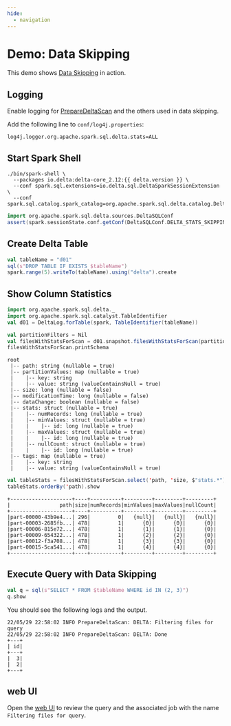 ```yaml
---
hide:
  - navigation
---
```


# Demo: Data Skipping

This demo shows [Data Skipping](../data-skipping/index.md) in action.

## Logging

Enable logging for [PrepareDeltaScan](../data-skipping/PrepareDeltaScan.md#logging) and the others used in data skipping.

Add the following line to `conf/log4j.properties`:

```text
log4j.logger.org.apache.spark.sql.delta.stats=ALL
```

## Start Spark Shell

```text
./bin/spark-shell \
  --packages io.delta:delta-core_2.12:{{ delta.version }} \
  --conf spark.sql.extensions=io.delta.sql.DeltaSparkSessionExtension \
  --conf spark.sql.catalog.spark_catalog=org.apache.spark.sql.delta.catalog.DeltaCatalog
```

```scala
import org.apache.spark.sql.delta.sources.DeltaSQLConf
assert(spark.sessionState.conf.getConf(DeltaSQLConf.DELTA_STATS_SKIPPING), "Data skipping should be enabled")
```

## Create Delta Table

```scala
val tableName = "d01"
sql(s"DROP TABLE IF EXISTS $tableName")
spark.range(5).writeTo(tableName).using("delta").create
```

## Show Column Statistics

```scala
import org.apache.spark.sql.delta._
import org.apache.spark.sql.catalyst.TableIdentifier
val d01 = DeltaLog.forTable(spark, TableIdentifier(tableName))
```

```scala
val partitionFilters = Nil
val filesWithStatsForScan = d01.snapshot.filesWithStatsForScan(partitionFilters)
filesWithStatsForScan.printSchema
```

```text
root
 |-- path: string (nullable = true)
 |-- partitionValues: map (nullable = true)
 |    |-- key: string
 |    |-- value: string (valueContainsNull = true)
 |-- size: long (nullable = false)
 |-- modificationTime: long (nullable = false)
 |-- dataChange: boolean (nullable = false)
 |-- stats: struct (nullable = true)
 |    |-- numRecords: long (nullable = true)
 |    |-- minValues: struct (nullable = true)
 |    |    |-- id: long (nullable = true)
 |    |-- maxValues: struct (nullable = true)
 |    |    |-- id: long (nullable = true)
 |    |-- nullCount: struct (nullable = true)
 |    |    |-- id: long (nullable = true)
 |-- tags: map (nullable = true)
 |    |-- key: string
 |    |-- value: string (valueContainsNull = true)
```

```scala
val tableStats = filesWithStatsForScan.select('path, 'size, $"stats.*")
tableStats.orderBy('path).show
```

```text
+--------------------+----+----------+---------+---------+---------+
|                path|size|numRecords|minValues|maxValues|nullCount|
+--------------------+----+----------+---------+---------+---------+
|part-00000-43b9e4...| 296|         0|   {null}|   {null}|   {null}|
|part-00003-2685fb...| 478|         1|      {0}|      {0}|      {0}|
|part-00006-815e72...| 478|         1|      {1}|      {1}|      {0}|
|part-00009-654322...| 478|         1|      {2}|      {2}|      {0}|
|part-00012-f3a708...| 478|         1|      {3}|      {3}|      {0}|
|part-00015-5ca541...| 478|         1|      {4}|      {4}|      {0}|
+--------------------+----+----------+---------+---------+---------+
```

## Execute Query with Data Skipping

```scala
val q = sql(s"SELECT * FROM $tableName WHERE id IN (2, 3)")
q.show
```

You should see the following logs and the output.

```text
22/05/29 22:58:02 INFO PrepareDeltaScan: DELTA: Filtering files for query
22/05/29 22:58:02 INFO PrepareDeltaScan: DELTA: Done
+---+
| id|
+---+
|  3|
|  2|
+---+
```

## web UI

Open the [web UI](http://localhost:4040) to review the query and the associated job with the name `Filtering files for query`.
